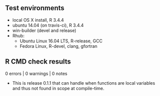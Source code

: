 
## Test environments

* local OS X install, R 3.4.4
* ubuntu 14.04 (on travis-ci), R 3.4.4
* win-builder (devel and release)
* Rhub:
    - Ubuntu Linux 16.04 LTS, R-release, GCC
    - Fedora Linux, R-devel, clang, gfortran

## R CMD check results

0 errors | 0 warnings | 0 notes

* This is release 0.1.1 that can handle when functions are
  local variables and thus not found in scope at compile-time.
